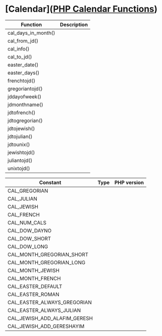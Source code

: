 # [Calendar]([PHP Calendar Functions](https://www.w3schools.com/php/php_ref_calendar.asp))

| Function            | Description |
| ------------------- | ----------- |
| cal_days_in_month() |             |
| cal_from_jd()       |             |
| cal_info()          |             |
| cal_to_jd()         |             |
| easter_date()       |             |
| easter_days()       |             |
| frenchtojd()        |             |
| gregoriantojd()     |             |
| jddayofweek()       |             |
| jdmonthname()       |             |
| jdtofrench()        |             |
| jdtogregorian()     |             |
| jdtojewish()        |             |
| jdtojulian()        |             |
| jdtounix()          |             |
| jewishtojd()        |             |
| juliantojd()        |             |
| unixtojd()          |             |

| Constant                     | Type | PHP version |
| ---------------------------- | ---- | ----------- |
| CAL_GREGORIAN                |      |             |
| CAL_JULIAN                   |      |             |
| CAL_JEWISH                   |      |             |
| CAL_FRENCH                   |      |             |
| CAL_NUM_CALS                 |      |             |
| CAL_DOW_DAYNO                |      |             |
| CAL_DOW_SHORT                |      |             |
| CAL_DOW_LONG                 |      |             |
| CAL_MONTH_GREGORIAN_SHORT    |      |             |
| CAL_MONTH_GREGORIAN_LONG     |      |             |
| CAL_MONTH_JEWISH             |      |             |
| CAL_MONTH_FRENCH             |      |             |
| CAL_EASTER_DEFAULT           |      |             |
| CAL_EASTER_ROMAN             |      |             |
| CAL_EASTER_ALWAYS_GREGORIAN  |      |             |
| CAL_EASTER_ALWAYS_JULIAN     |      |             |
| CAL_JEWISH_ADD_ALAFIM_GERESH |      |             |
| CAL_JEWISH_ADD_GERESHAYIM    |      |             |
